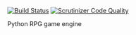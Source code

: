 [![Build Status](https://scrutinizer-ci.com/g/fpietka/python-rpg-engine/badges/build.png?b=master)](https://scrutinizer-ci.com/g/fpietka/python-rpg-engine/build-status/master) [![Scrutinizer Code Quality](https://scrutinizer-ci.com/g/fpietka/python-rpg-engine/badges/quality-score.png?b=master)](https://scrutinizer-ci.com/g/fpietka/python-rpg-engine/?branch=master)

Python RPG game engine
